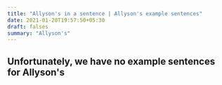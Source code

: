 ```yaml
---
title: "Allyson's in a sentence | Allyson's example sentences"
date: 2021-01-20T19:57:50+05:30
draft: falses
summary: "Allyson's"
---
```

## Unfortunately, we have no example sentences for Allyson's                 
